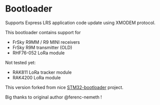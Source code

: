 # Bootloader
 Supports Express LRS application code update using XMODEM protocol.

 This bootloader contains support for

 - FrSky R9MM / R9 MINI receivers
 - FrSky R9M transmitter (OLD)
 - RHF76-052 LoRa module

 Not tested yet:

 - RAK811 LoRa tracker module
 - RAK4200 LoRa module

 This version forked from nice [STM32-bootloader](https://github.com/ferenc-nemeth/stm32-bootloader) project.

 Big thanks to original author @ferenc-nemeth !
